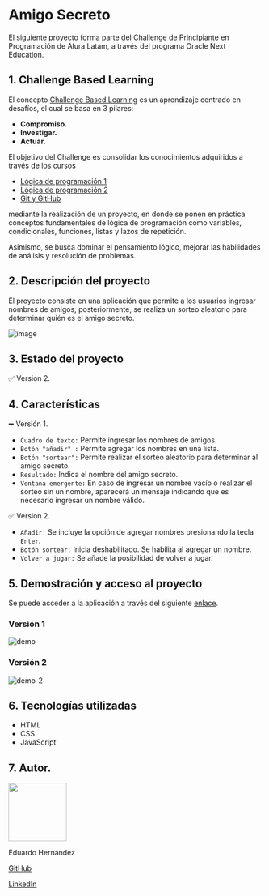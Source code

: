 # Amigo Secreto

El siguiente proyecto forma parte del Challenge de Principiante en Programación de Alura Latam, a través del programa Oracle Next Education.
## **1. Challenge Based Learning**

El concepto [Challenge Based Learning](https://www.challengebasedlearning.org/framework/) es un aprendizaje centrado en desafíos, el cual se basa en 3 pilares:
- **Compromiso.**
- **Investigar.**
- **Actuar.**

El objetivo del Challenge es consolidar los conocimientos adquiridos a través de los cursos
- [Lógica de programación 1](https://app.aluracursos.com/course/logica-programacion-sumergete-programacion-javascript)
- [Lógica de programación 2](https://app.aluracursos.com/course/logica-programacion-explorar-funciones-listas)
- [Git y GitHub](https://app.aluracursos.com/course/git-github-repositorio-commit-versiones)

mediante la realización de un proyecto, en donde se ponen en práctica conceptos fundamentales de lógica de programación como variables, condicionales, funciones, listas y lazos de repetición.

Asimismo, se busca dominar el pensamiento lógico, mejorar las habilidades de análisis y resolución de problemas.

## **2. Descripción del proyecto**
El proyecto consiste en una aplicación que permite a los usuarios ingresar nombres de amigos; posteriormente, se realiza un sorteo aleatorio para determinar quién es el amigo secreto.

![image](https://github.com/user-attachments/assets/7b772a14-e610-4b2c-91a2-6401fd076456)


## **3. Estado del proyecto**
:white_check_mark: Version 2.

## **4. Características**
:heavy_minus_sign: Versión 1.
- `Cuadro de texto:` Permite ingresar los nombres de amigos.
- `Botón "añadir" :` Permite agregar los nombres en una lista.
- `Botón "sortear":` Permite realizar el sorteo aleatorio para determinar al amigo secreto.
- `Resultado:` Indica el nombre del amigo secreto.
- `Ventana emergente:` En caso de ingresar un nombre vacío o realizar el sorteo sin un nombre, aparecerá un mensaje indicando que es necesario ingresar un nombre válido.

:white_check_mark: Version 2.
- `Añadir:` Se incluye la opción de agregar nombres presionando la tecla `Enter`.
- `Botón sortear:` Inicia deshabilitado. Se habilita al agregar un nombre.
- `Volver a jugar:` Se añade la posibilidad de volver a jugar.

## **5. Demostración y acceso al proyecto**
Se puede acceder a la aplicación a través del siguiente [enlace](https://eduardohdzr.github.io/challenge-amigo-secreto/).

### Versión 1
![demo](https://github.com/user-attachments/assets/eb63912f-d421-4f15-904c-984dd5450a9d)

### Versión 2
![demo-2](https://github.com/user-attachments/assets/ad44f847-13f7-410c-ba9b-3c9fd08e6ef2)


## **6. Tecnologías utilizadas**

- HTML
- CSS
- JavaScript
## **7.  Autor.**
<img src="https://avatars.githubusercontent.com/u/196096187?v=4" width=115>

Eduardo Hernández

[GitHub](https://github.com/eduardohdzr/)

[LinkedIn](https://www.linkedin.com/in/eduardo-hdezr)
